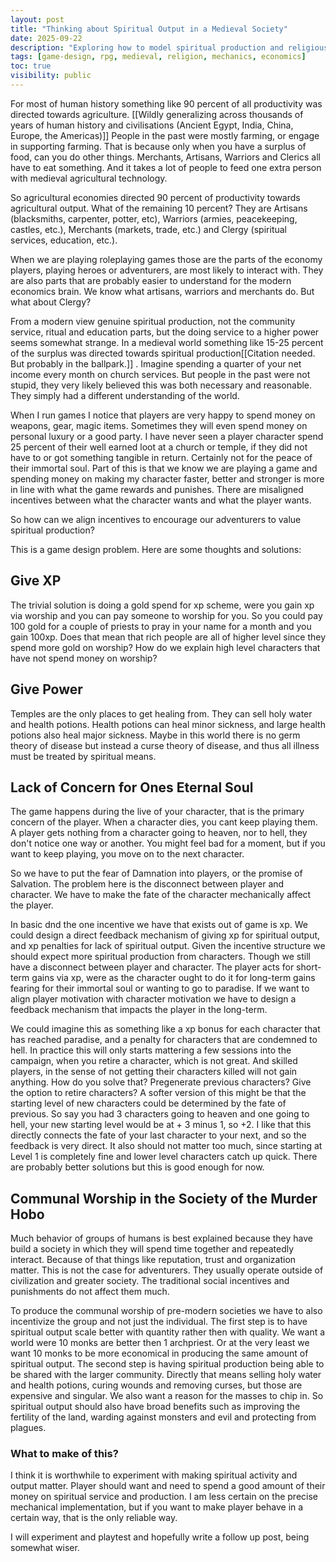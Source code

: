 ```yaml
---
layout: post
title: "Thinking about Spiritual Output in a Medieval Society"
date: 2025-09-22
description: "Exploring how to model spiritual production and religious devotion in medieval RPGs, and designing game mechanics that align player incentives with character motivations around faith and worship."
tags: [game-design, rpg, medieval, religion, mechanics, economics]
toc: true
visibility: public
---
```


For most of human history something like 90 percent of all productivity was directed towards agriculture. [[Wildly generalizing across thousands of years of human history and civilisations (Ancient Egypt, India, China, Europe, the Americas)]]
 People in the past were mostly farming, or engage in supporting farming. That is because only when you have a surplus of food, can you do other things. Merchants, Artisans, Warriors and Clerics all have to eat something. And it takes a lot of people to feed one extra person with medieval agricultural technology.

So agricultural economies directed 90 percent of productivity towards agricultural output. What of the remaining 10 percent? They are Artisans (blacksmiths, carpenter, potter, etc), Warriors (armies, peacekeeping, castles, etc.), Merchants (markets, trade, etc.) and Clergy (spiritual services, education, etc.).

When we are playing roleplaying games those are the parts of the economy players, playing heroes or adventurers, are most likely to interact with. They are also parts that are probably easier to understand for the modern economics brain. We know what artisans, warriors and merchants do.
But what about Clergy?

From a modern view genuine spiritual production, not the community service, ritual and education parts, but the doing service to a higher power seems somewhat strange.
In a medieval world something like 15-25 percent of the surplus was directed towards spiritual production[[Citation needed. But probably in the ballpark.]]
. Imagine spending a quarter of your net income every month on church services.
But people in the past were not stupid, they very likely believed this was both necessary and reasonable. They simply had a different understanding of the world.

When I run games I notice that players are very happy to spend money on weapons, gear, magic items. Sometimes they will even spend money on personal luxury or a good party.
I have never seen a player character spend 25 percent of their well earned loot at a church or temple, if they did not have to or got something tangible in return. Certainly not for the peace of their immortal soul.
Part of this is that we know we are playing a game and spending money on making my character faster, better and stronger is more in line with what the game rewards and punishes. There are misaligned incentives between what the character wants and what the player wants.

So how can we align incentives to encourage our adventurers to value spiritual production?

This is a game design problem. Here are some thoughts and solutions:

## Give XP

The trivial solution is doing a gold spend for xp scheme, were you gain xp via worship and you can pay someone to worship for you.
So you could pay 100 gold for a couple of priests to pray in your name for a month and you gain 100xp.
Does that mean that rich people are all of higher level since they spend more gold on worship? How do we explain high level characters that have not spend money on worship?

## Give Power

Temples are the only places to get healing from. They can sell holy water and health potions. Health potions can heal minor sickness, and large health potions also heal major sickness. Maybe in this world there is no germ theory of disease but instead a curse theory of disease, and thus all illness must be treated by spiritual means.

## Lack of Concern for Ones Eternal Soul

The game happens during the live of your character, that is the primary concern of the player. When a character dies, you cant keep playing them. A player gets nothing from a character going to heaven, nor to hell, they don't notice one way or another. You might feel bad for a moment, but if you want to keep playing, you move on to the next character.

So we have to put the fear of Damnation into players, or the promise of Salvation.
The problem here is the disconnect between player and character. We have to make the fate of the character mechanically affect the player.

In basic dnd the one incentive we have that exists out of game is xp. We could design a direct feedback mechanism of giving xp for spiritual output, and xp penalties for lack of spiritual output. Given the incentive structure we should expect more spiritual production from characters.
Though we still have a disconnect between player and character.
The player acts for short-term gains via xp, were as the character ought to do it for long-term gains fearing for their immortal soul or wanting to go to paradise.
If we want to align player motivation with character motivation we have to design a feedback mechanism that impacts the player in the long-term.

We could imagine this as something like a xp bonus for each character that has reached paradise, and a penalty for characters that are condemned to hell.
In practice this will only starts mattering a few sessions into the campaign, when you retire a character, which is not great. And skilled players, in the sense of not getting their characters killed will not gain anything.
How do you solve that? Pregenerate previous characters? Give the option to retire characters?
A softer version of this might be that the starting level of new characters could be determined by the fate of previous. So say you had 3 characters going to heaven and one going to hell, your new starting level would be at + 3 minus 1, so +2.
I like that this directly connects the fate of your last character to your next, and so the feedback is very direct. It also should not matter too much, since starting at Level 1 is completely fine and lower level characters catch up quick. There are probably better solutions but this is good enough for now.

## Communal Worship in the Society of the Murder Hobo

Much behavior of groups of humans is best explained because they have build a society in which they will spend time together and repeatedly interact. Because of that things like reputation, trust and organization matter.
This is not the case for adventurers. They usually operate outside of civilization and greater society. The traditional social incentives and punishments do not affect them much.

To produce the communal worship of pre-modern societies we have to also incentivize the group and not just the individual. The first step is to have spiritual output scale better with quantity rather then with quality. We want a world were 10 monks are better then 1 archpriest. Or at the very least we want 10 monks to be more economical in producing the same amount of spiritual output.
The second step is having spiritual production being able to be shared with the larger community. Directly that means selling holy water and health potions, curing wounds and removing curses, but those are expensive and singular. We also want a reason for the masses to chip in. So spiritual output should also have broad benefits such as improving the fertility of the land, warding against monsters and evil and protecting from plagues.

### What to make of this?
I think it is worthwhile to experiment with making spiritual activity and output matter. Player should want and need to spend a good amount of their money on spiritual service and production.
I am less certain on the precise mechanical implementation, but if you want to make player behave in a certain way, that is the only reliable way.

I will experiment and playtest and hopefully write a follow up post, being somewhat wiser.

